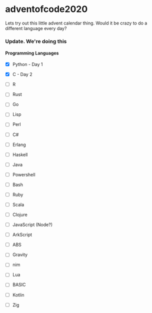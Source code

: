 # adventofcode2020
Lets try out this little advent calendar thing. Would it be crazy to do a different language every day?

### Update. We're doing this ###

#### Programming Languages ####

- [x] Python - Day 1
- [x] C - Day 2
- [ ] R
- [ ] Rust
- [ ] Go
- [ ] Lisp
- [ ] Perl
- [ ] C#
- [ ] Erlang
- [ ] Haskell
- [ ] Java
- [ ] Powershell
- [ ] Bash
- [ ] Ruby
- [ ] Scala
- [ ] Clojure
- [ ] JavaScript (Node?)
- [ ] ArkScript
- [ ] ABS
- [ ] Gravity
- [ ] nim
- [ ] Lua
- [ ] BASIC
- [ ] Kotlin
- [ ] Zig


